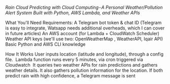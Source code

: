 
*Rain Cloud Predicting with Cloud Computing - A Personal Weather/Pollution Alert System Built with Python, AWS Lambda, and Weather APIs*


What You'll Need
Requirements:
A Telegram bot token & chat ID (Telegram is easy to integrate, Watsapp needs additional overheads, which I can cover in future articles)
An AWS account (for Lambda + CloudWatch Scheduler)
Weather API keys (we'll use two: OpenWeatherMap , WeatherAPI, Iqair API)
Basic Python and AWS CLI knowledge

How It Works
User inputs location (latitude and longitude), through a config file. 
Lambda function runs every 5 minutes, via cron triggered via Cloudwatch 
It queries two weather APIs for rain predictions and gathers weather details. It also gathers pollution information for the location.
If both predict rain with high confidence, a Telegram message is sent
